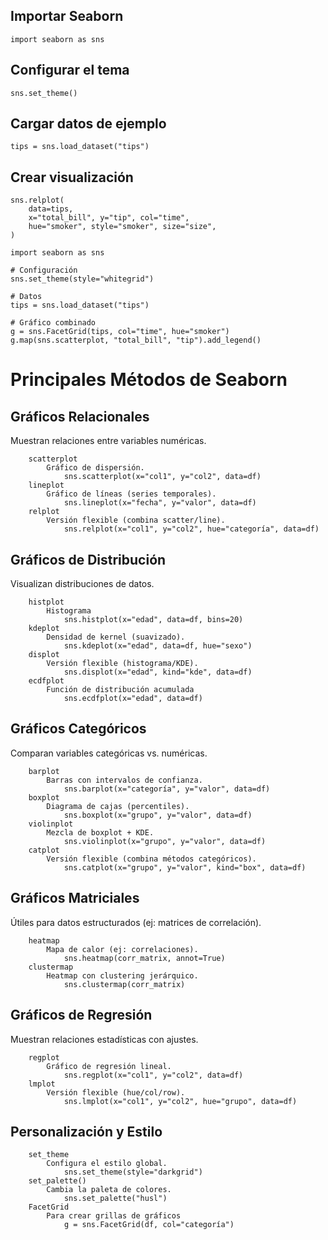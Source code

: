 ## Importar Seaborn
    import seaborn as sns

## Configurar el tema
    sns.set_theme()

## Cargar datos de ejemplo
    tips = sns.load_dataset("tips")

## Crear visualización
    sns.relplot(
        data=tips,
        x="total_bill", y="tip", col="time",
        hue="smoker", style="smoker", size="size",
    )

```
import seaborn as sns

# Configuración
sns.set_theme(style="whitegrid")

# Datos
tips = sns.load_dataset("tips")

# Gráfico combinado
g = sns.FacetGrid(tips, col="time", hue="smoker")
g.map(sns.scatterplot, "total_bill", "tip").add_legend()
```

# Principales Métodos de Seaborn

## Gráficos Relacionales
Muestran relaciones entre variables numéricas.
```
    scatterplot
        Gráfico de dispersión.
            sns.scatterplot(x="col1", y="col2", data=df)
    lineplot
        Gráfico de líneas (series temporales).
            sns.lineplot(x="fecha", y="valor", data=df)
    relplot
        Versión flexible (combina scatter/line).
            sns.relplot(x="col1", y="col2", hue="categoría", data=df)
```
##  Gráficos de Distribución
Visualizan distribuciones de datos.

```
    histplot
        Histograma
            sns.histplot(x="edad", data=df, bins=20)
    kdeplot
        Densidad de kernel (suavizado).
            sns.kdeplot(x="edad", data=df, hue="sexo")
    displot
        Versión flexible (histograma/KDE).
            sns.displot(x="edad", kind="kde", data=df)
    ecdfplot
        Función de distribución acumulada
            sns.ecdfplot(x="edad", data=df)
```

## Gráficos Categóricos
Comparan variables categóricas vs. numéricas.

```
    barplot
        Barras con intervalos de confianza.
            sns.barplot(x="categoría", y="valor", data=df)
    boxplot
        Diagrama de cajas (percentiles).
            sns.boxplot(x="grupo", y="valor", data=df)
    violinplot
        Mezcla de boxplot + KDE.
            sns.violinplot(x="grupo", y="valor", data=df)
    catplot
        Versión flexible (combina métodos categóricos).
            sns.catplot(x="grupo", y="valor", kind="box", data=df)
```

## Gráficos Matriciales
Útiles para datos estructurados (ej: matrices de correlación).

```
    heatmap
        Mapa de calor (ej: correlaciones).
            sns.heatmap(corr_matrix, annot=True)
    clustermap
        Heatmap con clustering jerárquico.
            sns.clustermap(corr_matrix)
```

## Gráficos de Regresión
Muestran relaciones estadísticas con ajustes.

```
    regplot
        Gráfico de regresión lineal.
            sns.regplot(x="col1", y="col2", data=df)
    lmplot
        Versión flexible (hue/col/row).	
            sns.lmplot(x="col1", y="col2", hue="grupo", data=df)
```

## Personalización y Estilo
```
    set_theme
        Configura el estilo global.
            sns.set_theme(style="darkgrid")
    set_palette()
        Cambia la paleta de colores.	
            sns.set_palette("husl")
    FacetGrid
        Para crear grillas de gráficos
            g = sns.FacetGrid(df, col="categoría")
```